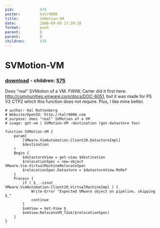 ```yaml
---
pid:            574
poster:         halr9000
title:          SVMotion-VM
date:           2008-09-09 17:39:28
format:         posh
parent:         0
parent:         0
children:       575
---
```


# SVMotion-VM

### [download](574.ps1) - children: [575](575.md)

Does "real" SVMotion of a VM. FWIW, Carter did it first here: http://communities.vmware.com/docs/DOC-6051, but it was made for PS V2 CTP2 which this function does not require. Plus, I like mine better.

```posh
# author: Hal Rottenberg
# Website/OpenID: http://halr9000.com
# purpose: does "real" SVMotion of a VM
# usage: get-vm | SVMotion-VM -destination (get-datastore foo)

function SVMotion-VM {
	param(
		[VMware.VimAutomation.Client20.DatastoreImpl]
		$destination
	)
	Begin {
		$datastoreView = get-view $destination
		$relocationSpec = new-object VMware.Vim.VirtualMachineRelocateSpec
		$relocationSpec.Datastore = $datastoreView.MoRef
	}
	Process {
		if ( $_ -isnot VMware.VimAutomation.Client20.VirtualMachineImpl ) {
			Write-Error "Expected VMware object on pipeline. skipping $_"
			continue
		}
		$vmView = Get-View $_
		$vmView.RelocateVM_Task($relocationSpec)
	}
}


```

